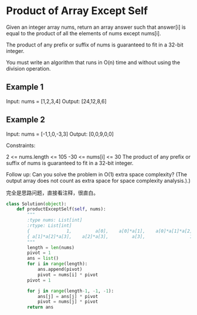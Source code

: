 # Product of Array Except Self

Given an integer array nums, return an array answer such that answer[i] is equal to the product of all the elements of nums except nums[i].

The product of any prefix or suffix of nums is guaranteed to fit in a 32-bit integer.

You must write an algorithm that runs in O(n) time and without using the division operation.

## Example 1

Input: nums = [1,2,3,4]
Output: [24,12,8,6]

## Example 2

Input: nums = [-1,1,0,-3,3]
Output: [0,0,9,0,0]

Constraints:

2 <= nums.length <= 105
-30 <= nums[i] <= 30
The product of any prefix or suffix of nums is guaranteed to fit in a 32-bit integer.

Follow up: Can you solve the problem in O(1) extra space complexity? (The output array does not count as extra space for space complexity analysis.).)

完全是思路问题，直接看注释，很直白。

```python
class Solution(object):
    def productExceptSelf(self, nums):
        """
        :type nums: List[int]
        :rtype: List[int]
        {              1,         a[0],    a[0]*a[1],    a[0]*a[1]*a[2],  }
        { a[1]*a[2]*a[3],    a[2]*a[3],         a[3],                 1,  }
        """
        length = len(nums)
        pivot = 1
        ans = list()
        for i in range(length):
            ans.append(pivot)
            pivot = nums[i] * pivot
        pivot = 1

        for j in range(length-1, -1, -1):
            ans[j] = ans[j] * pivot
            pivot = nums[j] * pivot
        return ans

```
